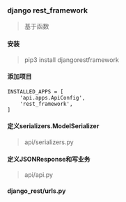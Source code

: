 ### django rest_framework

>	基于函数

#### 安装
>	pip3 install djangorestframework


#### 添加项目
```
INSTALLED_APPS = [
    'api.apps.ApiConfig',
    'rest_framework',
]

```

#### 定义serializers.ModelSerializer
>  api/serializers.py

#### 定义JSONResponse和写业务
>	api/api.py

#### django_rest/urls.py
